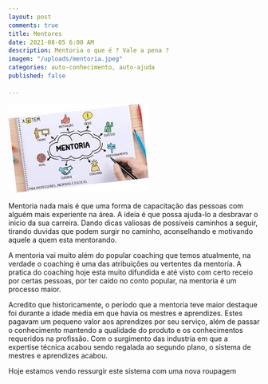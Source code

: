 ```yaml
---
layout: post
comments: true
title: Mentores
date: 2021-08-05 6:00 AM
description: Mentoria o que é ? Vale a pena ?
imagem: "/uploads/mentoria.jpeg"
categories: auto-conhecimento, auto-ajuda
published: false

---
```

![](/uploads/mentoria.jpeg)

Mentoria nada mais é que uma forma de capacitação das pessoas com alguém mais experiente na área. A ideia é que possa ajuda-lo a desbravar o inicio da sua carreira. Dando dicas valiosas de possíveis caminhos a seguir, tirando duvidas que podem surgir no caminho, aconselhando e motivando aquele a quem esta mentorando. 

A mentoria vai muito além do popular coaching que temos atualmente, na verdade o coaching é uma das atribuições ou vertentes da mentoria. A pratica do coaching hoje esta muito difundida e até visto com certo receio por certas pessoas, por ter caído no conto popular, na mentoria é um processo maior.

Acredito que historicamente, o período que a mentoria teve maior destaque foi durante a idade media em que havia os mestres e aprendizes. Estes pagavam um pequeno valor aos aprendizes por seu serviço, além de passar o conhecimento mantendo a qualidade do produto e os conhecimentos requeridos na profissão. Com o surgimento das industria em que a expertise técnica acabou sendo regalada ao segundo plano, o sistema de mestres e aprendizes acabou.

Hoje estamos vendo ressurgir este sistema com uma nova roupagem 